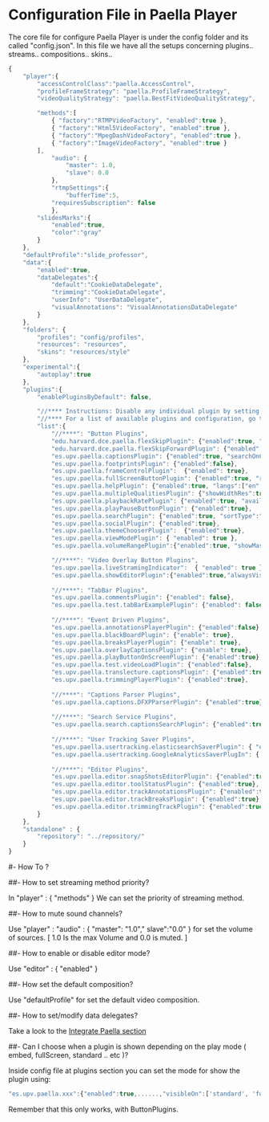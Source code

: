 # Configuration File in Paella Player

The core file for configure Paella Player is under the config folder and its called "config.json". 
In this file we have all the setups concerning plugins.. streams.. compositions.. skins.. 


```javascript
{
	"player":{
		"accessControlClass":"paella.AccessControl",
		"profileFrameStrategy": "paella.ProfileFrameStrategy",
		"videoQualityStrategy": "paella.BestFitVideoQualityStrategy",

		"methods":[
			{ "factory":"RTMPVideoFactory", "enabled":true },
			{ "factory":"Html5VideoFactory", "enabled":true },
			{ "factory":"MpegDashVideoFactory", "enabled":true },
			{ "factory":"ImageVideoFactory", "enabled":true }
		],
	        "audio": {
	            "master": 1.0,
	            "slave": 0.0
	        },
	        "rtmpSettings":{
	        	"bufferTime":5,
			"requiresSubscription": false
	        },
		"slidesMarks":{
			"enabled":true,
			"color":"gray"
		}
	},
	"defaultProfile":"slide_professor",
	"data":{
		"enabled":true,
		"dataDelegates":{
			"default":"CookieDataDelegate",
			"trimming":"CookieDataDelegate",
			"userInfo": "UserDataDelegate",
			"visualAnnotations": "VisualAnnotationsDataDelegate"
		}
	},
	"folders": {
		"profiles": "config/profiles",
		"resources": "resources",
		"skins": "resources/style"
	},
	"experimental":{
		"autoplay":true
	},
	"plugins":{
		"enablePluginsByDefault": false,		

		"//**** Instructions: Disable any individual plugin by setting its enable property to false": {"enabled": false},
		"//**** For a list of available plugins and configuration, go to": "https://github.com/polimediaupv/paella/blob/master/doc/plugins.md",
		"list":{
			"//****": "Button Plugins",
			"edu.harvard.dce.paella.flexSkipPlugin": {"enabled":true, "direction": "Rewind", "seconds": 10},
			"edu.harvard.dce.paella.flexSkipForwardPlugin": {"enabled":true, "direction": "Forward", "seconds": 30},
            "es.upv.paella.captionsPlugin": {"enabled":true, "searchOnCaptions":true},
			"es.upv.paella.footprintsPlugin": {"enabled":false},
			"es.upv.paella.frameControlPlugin":  {"enabled": true},
            "es.upv.paella.fullScreenButtonPlugin": {"enabled":true, "reloadOnFullscreen":{ "enabled":true, "keepUserSelection":true }},
            "es.upv.paella.helpPlugin": {"enabled":true, "langs":["en","es"]},
            "es.upv.paella.multipleQualitiesPlugin": {"showWidthRes":true},
			"es.upv.paella.playbackRatePlugin": {"enabled":true, "availableRates": [0.75, 1, 1.25, 1.5]},			
			"es.upv.paella.playPauseButtonPlugin": {"enabled":true},
            "es.upv.paella.searchPlugin": {"enabled":true, "sortType":"time", "colorSearch":false},
            "es.upv.paella.socialPlugin": {"enabled":true},
            "es.upv.paella.themeChooserPlugin":  {"enabled":true},
			"es.upv.paella.viewModePlugin": { "enabled": true },
			"es.upv.paella.volumeRangePlugin":{"enabled":true, "showMasterVolume": true, "showSlaveVolume": false },

			"//****": "Video Overlay Button Plugins",
			"es.upv.paella.liveStramingIndicator":  { "enabled": true },
			"es.upv.paella.showEditorPlugin":{"enabled":true,"alwaysVisible":true},
			
			"//****": "TabBar Plugins",
			"es.upv.paella.commentsPlugin": {"enabled": false},
			"es.upv.paella.test.tabBarExamplePlugin": {"enabled": false},
			
			"//****": "Event Driven Plugins",
			"es.upv.paella.annotationsPlayerPlugin": {"enabled":false},
			"es.upv.paella.blackBoardPlugin": {"enable": true},
			"es.upv.paella.breaksPlayerPlugin": {"enable": true},
			"es.upv.paella.overlayCaptionsPlugin": {"enable": true},
			"es.upv.paella.playButtonOnScreenPlugin": {"enabled":true},
			"es.upv.paella.test.videoLoadPlugin": {"enabled":false},
			"es.upv.paella.translecture.captionsPlugin": {"enabled":true},
			"es.upv.paella.trimmingPlayerPlugin": {"enabled":true},
									
			"//****": "Captions Parser Plugins",
			"es.upv.paella.captions.DFXPParserPlugin": {"enabled":true},
			
			"//****": "Search Service Plugins",
			"es.upv.paella.search.captionsSearchPlugin": {"enabled":true},
			
			"//****": "User Tracking Saver Plugins",
			"es.upv.paella.usertracking.elasticsearchSaverPlugin": { "enabled": false, "url": "http://my.elastic.server"},
			"es.upv.paella.usertracking.GoogleAnalyticsSaverPlugIn": { "enabled": false, "trackingID": "UA-XXXXXXXX-Y" },
			
			"//****": "Editor Plugins",
			"es.upv.paella.editor.snapShotsEditorPlugin": {"enabled":true},
			"es.upv.paella.editor.toolStatusPlugin": {"enabled":true},
			"es.upv.paella.editor.trackAnnotationsPlugin": {"enabled":true},
			"es.upv.paella.editor.trackBreaksPlugin": {"enabled":true},
			"es.upv.paella.editor.trimmingTrackPlugin": {"enabled":true}
        }
	},
    "standalone" : {
        "repository": "../repository/"
    }
}


```

#- How To ?

##- How to set streaming method priority?

In "player" : { "methods" } We can set the priority of streaming method.

##- How to mute sound channels?

Use "player" : "audio" : { "master": "1.0"," slave":"0.0" } for set the volume of sources. [ 1.0 Is the max Volume and 0.0 is muted. ]

##- How to enable or disable editor mode?

Use "editor" : { "enabled" }

##- How set the default composition?

Use "defaultProfile" for set the default video composition.

##- How to set/modify data delegates?

Take a look to the [Integrate Paella section](integrate.md)

##- Can I choose when a plugin is shown depending on the play mode ( embed, fullScreen, standard .. etc )?

Inside config file at plugins section you can set the mode for show the plugin using:
```javascript
"es.upv.paella.xxx":{"enabled":true,......,"visibleOn":['standard', 'fullscreen', 'embed']},
```
Remember that this only works, with ButtonPlugins.
	
